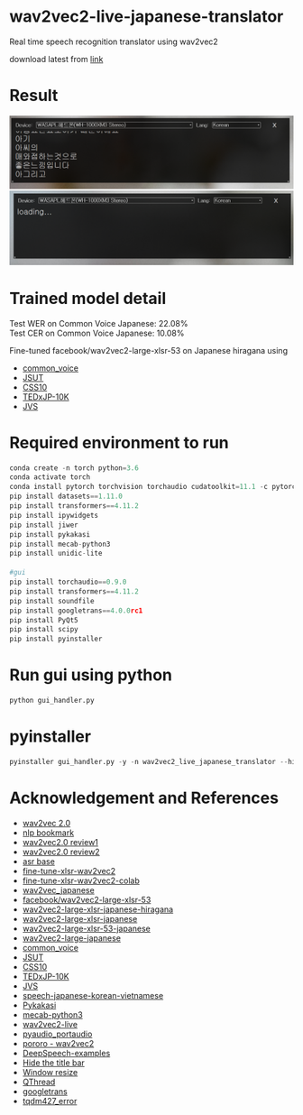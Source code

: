 # wav2vec2-live-japanese-translator
Real time speech recognition translator using wav2vec2


download latest from [link](https://github.com/ttop32/wav2vec2-live-japanese-translator/releases/download/0.0.1/wav2vec2_live_japanese_translator.zip)   
  
  
# Result    
![result](doc/screenshot_1.png)    
![result](doc/screenshot_2.png)    

# Trained model detail
Test WER on Common Voice Japanese: 22.08%   
Test CER on Common Voice Japanese: 10.08%   

Fine-tuned facebook/wav2vec2-large-xlsr-53 on Japanese hiragana using
- [common_voice](https://huggingface.co/datasets/common_voice)     
- [JSUT](https://sites.google.com/site/shinnosuketakamichi/publication/jsut)     
- [CSS10](https://github.com/Kyubyong/css10)     
- [TEDxJP-10K](https://github.com/laboroai/TEDxJP-10K)     
- [JVS](https://sites.google.com/site/shinnosuketakamichi/research-topics/jvs_corpus)
  
# Required environment to run   
```python
conda create -n torch python=3.6   
conda activate torch    
conda install pytorch torchvision torchaudio cudatoolkit=11.1 -c pytorch -c nvidia  
pip install datasets==1.11.0  
pip install transformers==4.11.2  
pip install ipywidgets  
pip install jiwer  
pip install pykakasi  
pip install mecab-python3  
pip install unidic-lite

#gui
pip install torchaudio==0.9.0  
pip install transformers==4.11.2  
pip install soundfile  
pip install googletrans==4.0.0rc1
pip install PyQt5
pip install scipy
pip install pyinstaller
```


# Run gui using python
```python
python gui_handler.py
```

# pyinstaller
```python
pyinstaller gui_handler.py -y -n wav2vec2_live_japanese_translator --hidden-import=pytorch --collect-data torch --copy-metadata torch --copy-metadata tqdm --copy-metadata regex --copy-metadata sacremoses --copy-metadata requests --copy-metadata packaging --copy-metadata filelock --copy-metadata numpy --copy-metadata tokenizers --copy-metadata importlib_metadata  --copy-metadata dataclasses
```




# Acknowledgement and References  
- [wav2vec 2.0](https://arxiv.org/abs/2006.11477)
- [nlp bookmark](https://github.com/hyunjun/bookmarks/blob/master/nlp.md)
- [wav2vec2.0 review1](https://ratsgo.github.io/speechbook/docs/neuralfe/wav2vec)
- [wav2vec2.0 review2](https://kaen2891.tistory.com/83)
- [asr base](https://lynnshin.tistory.com/42)
- [fine-tune-xlsr-wav2vec2](https://huggingface.co/blog/fine-tune-xlsr-wav2vec2)
- [fine-tune-xlsr-wav2vec2-colab](https://colab.research.google.com/github/patrickvonplaten/notebooks/blob/master/Fine_Tune_XLSR_Wav2Vec2_on_Turkish_ASR_with_%F0%9F%A4%97_Transformers.ipynb)
- [wav2vec_japanese](https://colab.research.google.com/github/yuji-matsunami/wav2vec_japanese/blob/main/wav2vec_ja.ipynb)
- [facebook/wav2vec2-large-xlsr-53](https://huggingface.co/facebook/wav2vec2-large-xlsr-53)
- [wav2vec2-large-xlsr-japanese-hiragana](https://huggingface.co/vumichien/wav2vec2-large-xlsr-japanese-hiragana)
- [wav2vec2-large-xlsr-japanese](https://huggingface.co/vumichien/wav2vec2-large-xlsr-japanese)
- [wav2vec2-large-xlsr-53-japanese](https://huggingface.co/jonatasgrosman/wav2vec2-large-xlsr-53-japanese)
- [wav2vec2-large-japanese](https://huggingface.co/NTQAI/wav2vec2-large-japanese)
- [common_voice](https://huggingface.co/datasets/common_voice)     
- [JSUT](https://sites.google.com/site/shinnosuketakamichi/publication/jsut)     
- [CSS10](https://github.com/Kyubyong/css10)     
- [TEDxJP-10K](https://github.com/laboroai/TEDxJP-10K)     
- [JVS](https://sites.google.com/site/shinnosuketakamichi/research-topics/jvs_corpus)
- [speech-japanese-korean-vietnamese](http://www.hieuthi.com/blog/2018/04/22/speech-japanese-korean-vietnamese.html)
- [Pykakasi](https://github.com/miurahr/pykakasi)
- [mecab-python3](https://github.com/SamuraiT/mecab-python3)
- [wav2vec2-live](https://github.com/oliverguhr/wav2vec2-live)     
- [pyaudio_portaudio](https://github.com/intxcc/pyaudio_portaudio)     
- [pororo - wav2vec2](https://github.com/kakaobrain/pororo/blob/7d05a75e8062b00e6b65364b8ec6c52b6293ab07/pororo/models/wav2vec2/recognizer.py)
- [DeepSpeech-examples](https://github.com/mozilla/DeepSpeech-examples/blob/r0.9/mic_vad_streaming/mic_vad_streaming.py)
- [Hide the title bar](https://clay-atlas.com/us/blog/2021/03/04/pyqt5-cn-hide-title-bar-move-interface/)
- [Window resize](https://stackoverflow.com/questions/62807295/how-to-resize-a-window-from-the-edges-after-adding-the-property-qtcore-qt-framel)
- [QThread](https://wikidocs.net/87141)
- [googletrans](https://github.com/ssut/py-googletrans)
- [tqdm427_error](https://www.reddit.com/r/learnpython/comments/npvyd5/no_package_meta_data_for_tqdm427_error_while/)

